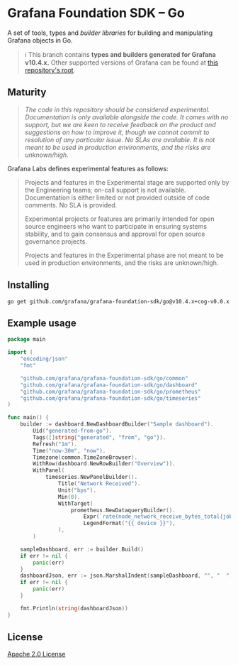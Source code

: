 # Grafana Foundation SDK – Go

A set of tools, types and *builder libraries* for building and manipulating Grafana objects in Go.

> ℹ️ This branch contains **types and builders generated for Grafana v10.4.x.**
> Other supported versions of Grafana can be found at [this repository's root](https://github.com/grafana/grafana-foundation-sdk/).

## Maturity

> _The code in this repository should be considered experimental. Documentation is only
available alongside the code. It comes with no support, but we are keen to receive
feedback on the product and suggestions on how to improve it, though we cannot commit
to resolution of any particular issue. No SLAs are available. It is not meant to be used
in production environments, and the risks are unknown/high._

Grafana Labs defines experimental features as follows:

> Projects and features in the Experimental stage are supported only by the Engineering
teams; on-call support is not available. Documentation is either limited or not provided
outside of code comments. No SLA is provided.
>
> Experimental projects or features are primarily intended for open source engineers who
want to participate in ensuring systems stability, and to gain consensus and approval
for open source governance projects.
>
> Projects and features in the Experimental phase are not meant to be used in production
environments, and the risks are unknown/high.

## Installing

```shell
go get github.com/grafana/grafana-foundation-sdk/go@v10.4.x+cog-v0.0.x
```

## Example usage

```go
package main

import (
	"encoding/json"
	"fmt"

	"github.com/grafana/grafana-foundation-sdk/go/common"
	"github.com/grafana/grafana-foundation-sdk/go/dashboard"
	"github.com/grafana/grafana-foundation-sdk/go/prometheus"
	"github.com/grafana/grafana-foundation-sdk/go/timeseries"
)

func main() {
	builder := dashboard.NewDashboardBuilder("Sample dashboard").
		Uid("generated-from-go").
		Tags([]string{"generated", "from", "go"}).
		Refresh("1m").
		Time("now-30m", "now").
		Timezone(common.TimeZoneBrowser).
		WithRow(dashboard.NewRowBuilder("Overview")).
		WithPanel(
			timeseries.NewPanelBuilder().
				Title("Network Received").
				Unit("bps").
				Min(0).
				WithTarget(
					prometheus.NewDataqueryBuilder().
						Expr(`rate(node_network_receive_bytes_total{job="integrations/raspberrypi-node", device!="lo"}[$__rate_interval]) * 8`).
						LegendFormat("{{ device }}"),
				),
		)

	sampleDashboard, err := builder.Build()
	if err != nil {
		panic(err)
	}
	dashboardJson, err := json.MarshalIndent(sampleDashboard, "", "  ")
	if err != nil {
		panic(err)
	}

	fmt.Println(string(dashboardJson))
}
```

## License

[Apache 2.0 License](./LICENSE)
